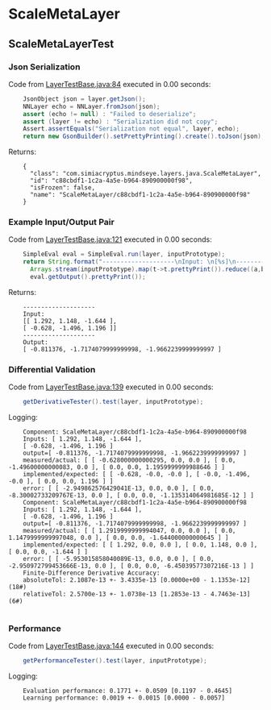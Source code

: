 # ScaleMetaLayer
## ScaleMetaLayerTest
### Json Serialization
Code from [LayerTestBase.java:84](../../../../../../../../MindsEye/src/test/java/com/simiacryptus/mindseye/layers/LayerTestBase.java#L84) executed in 0.00 seconds: 
```java
    JsonObject json = layer.getJson();
    NNLayer echo = NNLayer.fromJson(json);
    assert (echo != null) : "Failed to deserialize";
    assert (layer != echo) : "Serialization did not copy";
    Assert.assertEquals("Serialization not equal", layer, echo);
    return new GsonBuilder().setPrettyPrinting().create().toJson(json);
```

Returns: 

```
    {
      "class": "com.simiacryptus.mindseye.layers.java.ScaleMetaLayer",
      "id": "c88cbdf1-1c2a-4a5e-b964-890900000f98",
      "isFrozen": false,
      "name": "ScaleMetaLayer/c88cbdf1-1c2a-4a5e-b964-890900000f98"
    }
```



### Example Input/Output Pair
Code from [LayerTestBase.java:121](../../../../../../../../MindsEye/src/test/java/com/simiacryptus/mindseye/layers/LayerTestBase.java#L121) executed in 0.00 seconds: 
```java
    SimpleEval eval = SimpleEval.run(layer, inputPrototype);
    return String.format("--------------------\nInput: \n[%s]\n--------------------\nOutput: \n%s",
      Arrays.stream(inputPrototype).map(t->t.prettyPrint()).reduce((a,b)->a+",\n"+b).get(),
      eval.getOutput().prettyPrint());
```

Returns: 

```
    --------------------
    Input: 
    [[ 1.292, 1.148, -1.644 ],
    [ -0.628, -1.496, 1.196 ]]
    --------------------
    Output: 
    [ -0.811376, -1.7174079999999998, -1.9662239999999997 ]
```



### Differential Validation
Code from [LayerTestBase.java:139](../../../../../../../../MindsEye/src/test/java/com/simiacryptus/mindseye/layers/LayerTestBase.java#L139) executed in 0.00 seconds: 
```java
    getDerivativeTester().test(layer, inputPrototype);
```
Logging: 
```
    Component: ScaleMetaLayer/c88cbdf1-1c2a-4a5e-b964-890900000f98
    Inputs: [ 1.292, 1.148, -1.644 ],
    [ -0.628, -1.496, 1.196 ]
    output=[ -0.811376, -1.7174079999999998, -1.9662239999999997 ]
    measured/actual: [ [ -0.628000000000295, 0.0, 0.0 ], [ 0.0, -1.49600000000083, 0.0 ], [ 0.0, 0.0, 1.1959999999988646 ] ]
    implemented/expected: [ [ -0.628, -0.0, -0.0 ], [ -0.0, -1.496, -0.0 ], [ 0.0, 0.0, 1.196 ] ]
    error: [ [ -2.949862576429041E-13, 0.0, 0.0 ], [ 0.0, -8.30002733209767E-13, 0.0 ], [ 0.0, 0.0, -1.135314064981685E-12 ] ]
    Component: ScaleMetaLayer/c88cbdf1-1c2a-4a5e-b964-890900000f98
    Inputs: [ 1.292, 1.148, -1.644 ],
    [ -0.628, -1.496, 1.196 ]
    output=[ -0.811376, -1.7174079999999998, -1.9662239999999997 ]
    measured/actual: [ [ 1.2919999999994047, 0.0, 0.0 ], [ 0.0, 1.1479999999997048, 0.0 ], [ 0.0, 0.0, -1.644000000000645 ] ]
    implemented/expected: [ [ 1.292, 0.0, 0.0 ], [ 0.0, 1.148, 0.0 ], [ 0.0, 0.0, -1.644 ] ]
    error: [ [ -5.953015858040089E-13, 0.0, 0.0 ], [ 0.0, -2.950972799453666E-13, 0.0 ], [ 0.0, 0.0, -6.45039577307216E-13 ] ]
    Finite-Difference Derivative Accuracy:
    absoluteTol: 2.1087e-13 +- 3.4335e-13 [0.0000e+00 - 1.1353e-12] (18#)
    relativeTol: 2.5700e-13 +- 1.0738e-13 [1.2853e-13 - 4.7463e-13] (6#)
    
```

### Performance
Code from [LayerTestBase.java:144](../../../../../../../../MindsEye/src/test/java/com/simiacryptus/mindseye/layers/LayerTestBase.java#L144) executed in 0.00 seconds: 
```java
    getPerformanceTester().test(layer, inputPrototype);
```
Logging: 
```
    Evaluation performance: 0.1771 +- 0.0509 [0.1197 - 0.4645]
    Learning performance: 0.0019 +- 0.0015 [0.0000 - 0.0057]
    
```


